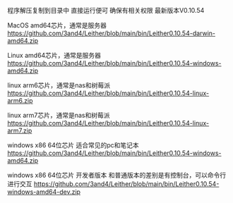 程序解压复制到目录中
直接运行便可
确保有相关权限
最新版本V0.10.54

MacOS amd64芯片，通常是服务器  
<https://github.com/3and4/Leither/blob/main/bin/Leither0.10.54-darwin-amd64.zip>  

Linux amd64芯片，通常是服务器  
<https://github.com/3and4/Leither/blob/main/bin/Leither0.10.54-windows-amd64.zip>  

linux arm6芯片，通常是nas和树莓派  
<https://github.com/3and4/Leither/blob/main/bin/Leither0.10.54-linux-arm6.zip>

linux arm7芯片，通常是nas和树莓派  
<https://github.com/3and4/Leither/blob/main/bin/Leither0.10.54-linux-arm7.zip>

windows x86 64位芯片 适合常见的pc和笔记本  
<https://github.com/3and4/Leither/blob/main/bin/Leither0.10.54-windows-amd64.zip>

windows x86 64位芯片 开发者版本
和普通版本的差别是有控制台，可以命令行进行交互
<https://github.com/3and4/Leither/blob/main/bin/Leither0.10.54-windows-amd64-dev.zip>  

